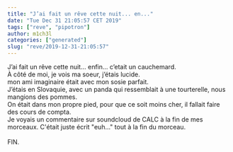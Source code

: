 ```yaml
---
title: "J’ai fait un rêve cette nuit... en..."
date: "Tue Dec 31 21:05:57 CET 2019"
tags: ["reve", "pipotron"]
author: m1ch3l
categories: ["generated"]
slug: "reve/2019-12-31-21:05:57"
---
```


J’ai fait un rêve cette nuit... enfin... c’etait un cauchemard.<br>
À côté de moi, je vois ma soeur, j’étais lucide.<br>
mon ami imaginaire était avec mon sosie parfait.<br>
J’étais en Slovaquie, avec un panda qui ressemblait à une tourterelle, nous mangions des pommes.<br>
On était dans mon propre pied, pour que ce soit moins cher, il fallait faire des cours de compta.<br>
Je voyais un commentaire sur soundcloud de CALC à la fin de mes morceaux. C'était juste écrit "euh..." tout à la fin du morceau.<br>
<br>
FIN.<br>
<br>
